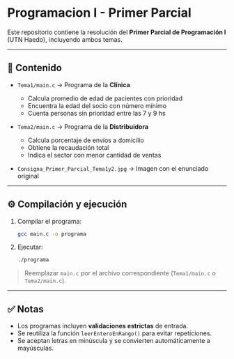 # Programacion I - Primer Parcial

Este repositorio contiene la resolución del **Primer Parcial de Programación I** (UTN Haedo), incluyendo ambos temas.

---

## 📂 Contenido
- `Tema1/main.c` → Programa de la **Clínica**  
  - Calcula promedio de edad de pacientes con prioridad  
  - Encuentra la edad del socio con número mínimo  
  - Cuenta personas sin prioridad entre las 7 y 9 hs  

- `Tema2/main.c` → Programa de la **Distribuidora**  
  - Calcula porcentaje de envíos a domicilio  
  - Obtiene la recaudación total  
  - Indica el sector con menor cantidad de ventas  

- `Consigna_Primer_Parcial_Tema1y2.jpg` → Imagen con el enunciado original

---

## ⚙️ Compilación y ejecución

1. Compilar el programa:
   ```bash
   gcc main.c -o programa
   ```

2. Ejecutar:
   ```bash
   ./programa
   ```

> Reemplazar `main.c` por el archivo correspondiente (`Tema1/main.c` o `Tema2/main.c`).

---

## ✅ Notas
- Los programas incluyen **validaciones estrictas** de entrada.  
- Se reutiliza la función `leerEnteroEnRango()` para evitar repeticiones.  
- Se aceptan letras en minúscula y se convierten automáticamente a mayúsculas.
